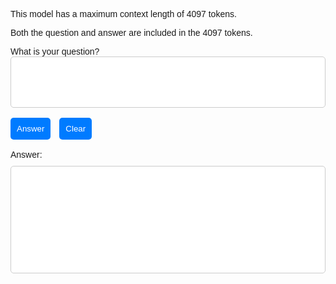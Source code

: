 <!DOCTYPE html>
<html>
<head>
  <meta charset="UTF-8">
  <title>Ask a Question</title>
  <script src="https://code.jquery.com/jquery-3.6.0.min.js"></script>
    <style>
    body {
      font-family: Arial, sans-serif;
    }

    label {
      display: block;
      font-weight: bold;
      margin-bottom: 10px;
    }

    textarea {
      width: 100%;
      padding: 10px;
      border: 1px solid #ccc;
      border-radius: 5px;
      resize: none;
    }

    button {
      padding: 10px;
      background-color: #007bff;
      color: #fff;
      border: none;
      border-radius: 5px;
      cursor: pointer;
      margin-right: 10px;
    }

    button:hover {
      background-color: #0062cc;
    }

    #answer {
      margin-top: 10px;
    }
  </style>
</head>
<body>
 <p>This model has a maximum context length of 4097 tokens.</p>
 <p>Both the question and answer are included in the 4097 tokens.</p>
  <div>
    <label for="question">What is your question?</label>
    <textarea id="question" rows="4" cols="50"></textarea>
  </div>
  <br>
  <div>
    <button id="answer-btn">Answer</button>
    <button id="clear-btn">Clear</button>
  </div>
  <br>
  <div>
    <label for="answer">Answer:</label>
    <br>
    <textarea id="answer" rows="10" cols="50" readonly></textarea>
  </div>
  </div>
  <div id="error-message"></div>
  <script>
    $(document).ready(function() {
    
      var chatgpt_api;
      var apiUrl = "https://api.openai.com/v1/completions";
    
      function askApiKey() {
        chatgpt_api = prompt("Please enter your OpenAI API key:");
        if (!chatgpt_api) {
          alert("API key cannot be empty. Please try again.");
          askApiKey();
        } else {
          document.cookie = "chatgpt_api=" + chatgpt_api + "; path=/";
        }
      }
    
      if (document.cookie.indexOf("chatgpt_api") >= 0) {
        chatgpt_api = document.cookie.replace(/(?:(?:^|.*;\s*)chatgpt_api\s*\=\s*([^;]*).*$)|^.*$/, "$1");
      } else {
        askApiKey();
      }
    
      $('#answer-btn').click(function() {
        var question = $('#question').val();
        var body = {
          prompt: question,
          model: "text-davinci-003",
          max_tokens: 4000,
          temperature: 1.0
        };
        var headers = {
          "Content-Type": "application/json",
          "Authorization": "Bearer " + chatgpt_api
        };
        var jsonBody = JSON.stringify(body);
        $.ajax({
          url: apiUrl,
          type: "POST",
          headers: headers,
          data: jsonBody,
          success: function(response) {
            var answer = response.choices.map(function(choice) { return choice.text; }).join("\n");
            $('#answer').val(answer);
          },
          error: function(jqXHR, textStatus, errorThrown) {
            var errorMsg = "Error: ";
            if (jqXHR.status === 400) {
              errorMsg += "You  have exceeded the limit of 4097 tokens.";
            } else if (jqXHR.status === 401) {
              errorMsg += "Unauthorized. Invalid API key.";
            } else {
              errorMsg += textStatus + " " + errorThrown;
            }
            console.error(errorMsg);
            $('#answer').css('color', 'red').val(errorMsg);
          }
        });
      });
    
      $('#clear-btn').click(function() {
        $('#question').val('');
        $('#answer').val('');
      });
    
    });
      </script>
</body>
</html>
